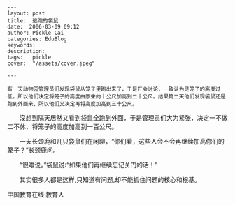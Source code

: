 
    ---
    layout: post  
    title:  逃跑的袋鼠  
    date:  2006-03-09 09:12  
    author: Pickle Cai  
    categories: EduBlog  
    keywords: 
    description:   
    tags:	pickle   
    cover:  "/assets/cover.jpeg"  

    ---  
    
    有一天动物园管理员们发现袋鼠从笼子里跑出来了，于是开会讨论，一致认为是笼子的高度过低。所以他们决定将笼子的高度由原來的十公尺加高到二十公尺。结果第二天他们发现袋鼠还是跑到外面来，所以他们又决定再将高度加高到三十公尺。

　　沒想到隔天居然又看到袋鼠全跑到外面，于是管理员们大为紧张，决定一不做二不休，将笼子的高度加高到一百公尺。



　　一天长颈鹿和几只袋鼠们在闲聊，“你们看，这些人会不会再继续加高你们的笼子？”长颈鹿问。



　　“很难说。”袋鼠说∶“如果他们再继续忘记关门的话！”



　　其实很多人都是这样,只知道有问题,却不能抓住问题的核心和根基。



		    
 中国教育在线·教育人

